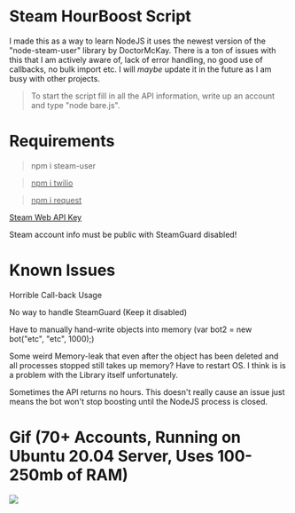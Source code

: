 # Steam HourBoost Script
I made this as a way to learn NodeJS it uses the newest version of the "node-steam-user" library by DoctorMcKay. There is a ton of issues with this that I am actively aware of, lack of error handling,
no good use of callbacks, no bulk import etc. I will *maybe* update it in the future as I am busy with other projects.

> To start the script fill in all the API information, write up an account and type "node bare.js".

# Requirements
> npm i steam-user

<a href="https://github.com/DoctorMcKay/node-steam-user">

> npm i twilio

> npm i request

<a href="https://steamcommunity.com/login/home/?goto=%2Fdev%2Fapikey">Steam Web API Key</a>

Steam account info must be public with SteamGuard disabled!

# Known Issues
Horrible Call-back Usage

No way to handle SteamGuard (Keep it disabled)

Have to manually hand-write objects into memory (var bot2 = new bot("etc", "etc", 1000);)

Some weird Memory-leak that even after the object has been deleted and all processes stopped still takes up memory? Have to restart OS. I think is is a problem with the Library itself unfortunately.

Sometimes the API returns no hours. This doesn't really cause an issue just means the bot won't stop boosting until the NodeJS process is closed.

# Gif (70+ Accounts, Running on Ubuntu 20.04 Server, Uses 100-250mb of RAM)
<img src="https://i.imgur.com/S0EhQm5.gif">